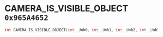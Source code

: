 # CAMERA_IS_VISIBLE_OBJECT `0x965A4652`

```cpp
int CAMERA_IS_VISIBLE_OBJECT(int _Unk0, int _Unk1, int _Unk2, int _Unk3, int _Unk4, int _Unk5, int _Unk6);
```